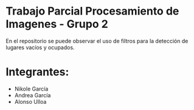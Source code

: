 # Trabajo Parcial Procesamiento de Imagenes - Grupo 2
En el repositorio se puede observar el uso de filtros para la detección de lugares vacíos y ocupados. 
# Integrantes:
- Nikole García 
- Andrea García
- Alonso Ulloa

